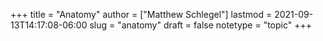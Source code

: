 +++
title = "Anatomy"
author = ["Matthew Schlegel"]
lastmod = 2021-09-13T14:17:08-06:00
slug = "anatomy"
draft = false
notetype = "topic"
+++
